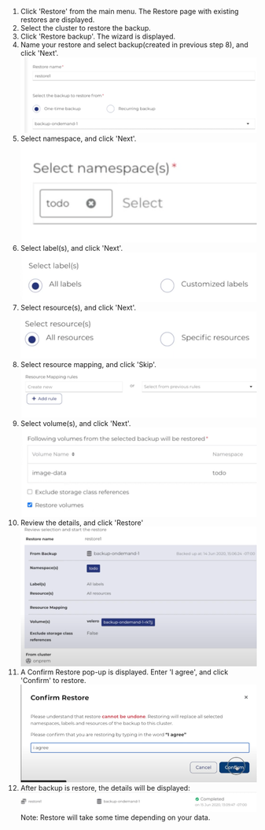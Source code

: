 

1. Click 'Restore' from the main menu. The Restore page with existing restores are displayed.
2. Select the cluster to restore the backup.
3. Click 'Restore backup'. The wizard is displayed.
4. Name your restore and select backup(created in previous step 8), and click 'Next'.
![RestoreNameBackup](./assets/RestoreNameBackup.png)
5. Select namespace, and click 'Next'.
![RestoreSelectNamespace](./assets/RestoreSelectNamespace.png)
6. Select label(s), and click 'Next'.
![RestoreSelectLabel](./assets/RestoreSelectLabel.png)
7. Select resource(s), and click 'Next'.
![RestoreSelectResource](./assets/RestoreSelectResource.png)
8. Select resource mapping, and click 'Skip'.
![RestoreSelectMappingRules](./assets/RestoreSelectMappingRules.png)
9. Select volume(s), and click 'Next'.
![RestoreSelectVolume](./assets/RestoreSelectVolume.png)
10. Review the details, and click 'Restore'
![RestoreReviewDetails](./assets/RestoreReviewDetails.png)
11. A Confirm Restore pop-up is displayed. Enter 'I agree', and click 'Confirm' to restore.
![RestoreConfirm](./assets/RestoreConfirm.png)
12. After backup is restore, the details will be displayed:  
![RestoreSuccess](./assets/RestoreSuccess.png)
Note: Restore will take some time depending on your data.




